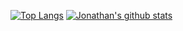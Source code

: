 <!--
**tapicer/tapicer** is a ✨ _special_ ✨ repository because its `README.md` (this file) appears on your GitHub profile.

Here are some ideas to get you started:

- 🔭 I’m currently working on ...
- 🌱 I’m currently learning ...
- 👯 I’m looking to collaborate on ...
- 🤔 I’m looking for help with ...
- 💬 Ask me about ...
- 📫 How to reach me: ...
- 😄 Pronouns: ...
- ⚡ Fun fact: ...
-->

[![Top Langs](https://github-readme-stats.vercel.app/api/top-langs/?username=tapicer&count_private=true&theme=radical)](https://github.com/anuraghazra/github-readme-stats)
[![Jonathan's github stats](https://github-readme-stats.vercel.app/api?username=tapicer&count_private=true&show_icons=true&theme=radical)](https://github.com/anuraghazra/github-readme-stats)
